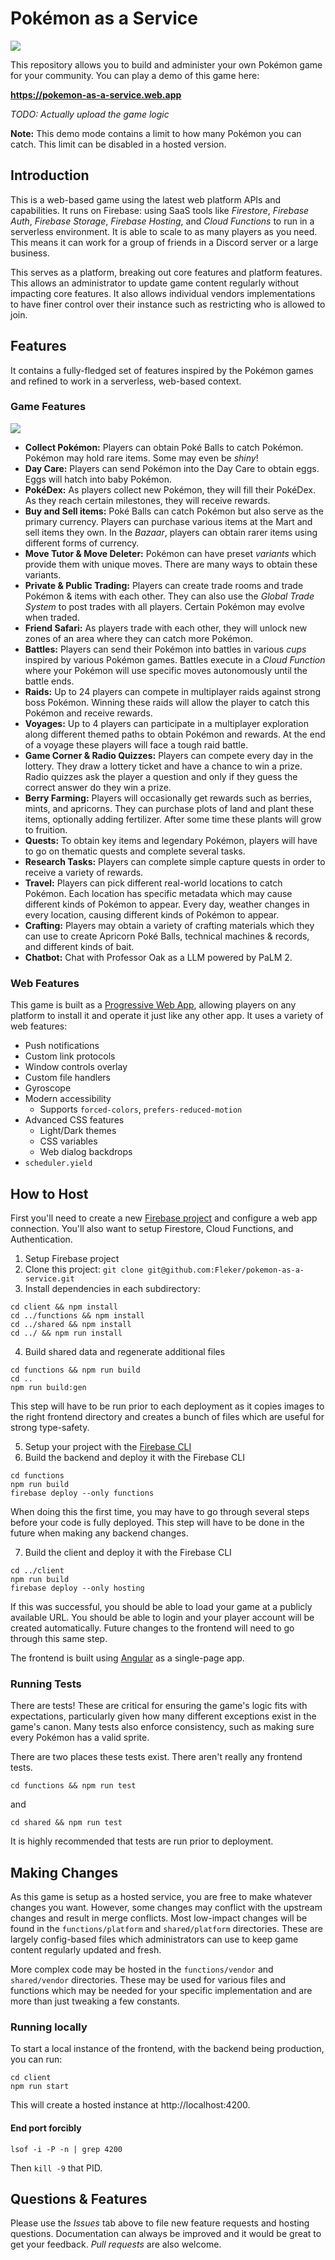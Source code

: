 # Pokémon as a Service

![](/images/null144.png)

This repository allows you to build and administer your own Pokémon game for your community. You can play a demo of this game here:

**https://pokemon-as-a-service.web.app**

_TODO: Actually upload the game logic_

**Note:** This demo mode contains a limit to how many Pokémon you can catch. This limit can be disabled in a hosted version.

## Introduction

This is a web-based game using the latest web platform APIs and capabilities. It runs on Firebase: using SaaS tools like _Firestore_, _Firebase Auth_, _Firebase Storage_, _Firebase Hosting_, and _Cloud Functions_ to run in a serverless environment. It is able to scale to as many players as you need. This means it can work for a group of friends in a Discord server or a large business.

This serves as a platform, breaking out core features and platform features. This allows an administrator to update game content regularly without impacting core features. It also allows individual vendors implementations to have finer control over their instance such as restricting who is allowed to join.

## Features

It contains a fully-fledged set of features inspired by the Pokémon games and refined to work in a serverless, web-based context.

### Game Features

![](/images//screenshot2.png)

* **Collect Pokémon:** Players can obtain Poké Balls to catch Pokémon. Pokémon may hold rare items. Some may even be _shiny_!
* **Day Care:** Players can send Pokémon into the Day Care to obtain eggs. Eggs will hatch into baby Pokémon.
* **PokéDex:** As players collect new Pokémon, they will fill their PokéDex. As they reach certain milestones, they will receive rewards.
* **Buy and Sell items:** Poké Balls can catch Pokémon but also serve as the primary currency. Players can purchase various items at the Mart and sell items they own. In the _Bazaar_, players can obtain rarer items using different forms of currency.
* **Move Tutor & Move Deleter:** Pokémon can have preset _variants_ which provide them with unique moves. There are many ways to obtain these variants.
* **Private & Public Trading:** Players can create trade rooms and trade Pokémon & items with each other. They can also use the _Global Trade System_ to post trades with all players. Certain Pokémon may evolve when traded.
* **Friend Safari:** As players trade with each other, they will unlock new zones of an area where they can catch more Pokémon.
* **Battles:** Players can send their Pokémon into battles in various _cups_ inspired by various Pokémon games. Battles execute in a _Cloud Function_ where your Pokémon will use specific moves autonomously until the battle ends.
* **Raids:** Up to 24 players can compete in multiplayer raids against strong boss Pokémon. Winning these raids will allow the player to catch this Pokémon and receive rewards.
* **Voyages:** Up to 4 players can participate in a multiplayer exploration along different themed paths to obtain Pokémon and rewards. At the end of a voyage these players will face a tough raid battle.
* **Game Corner & Radio Quizzes:** Players can compete every day in the lottery. They draw a lottery ticket and have a chance to win a prize. Radio quizzes ask the player a question and only if they guess the correct answer do they win a prize.
* **Berry Farming:** Players will occasionally get rewards such as berries, mints, and apricorns. They can purchase plots of land and plant these items, optionally adding fertilizer. After some time these plants will grow to fruition.
* **Quests:** To obtain key items and legendary Pokémon, players will have to go on thematic quests and complete several tasks.
* **Research Tasks:** Players can complete simple capture quests in order to receive a variety of rewards.
* **Travel:** Players can pick different real-world locations to catch Pokémon. Each location has specific metadata which may cause different kinds of Pokémon to appear. Every day, weather changes in every location, causing different kinds of Pokémon to appear.
* **Crafting:** Players may obtain a variety of crafting materials which they can use to create Apricorn Poké Balls, technical machines & records, and different kinds of bait.
* **Chatbot:** Chat with Professor Oak as a LLM powered by PaLM 2.

### Web Features

This game is built as a [Progressive Web App](https://web.dev/explore/progressive-web-apps), allowing players on any platform to install it and operate it just like any other app. It uses a variety of web features:

* Push notifications
* Custom link protocols
* Window controls overlay
* Custom file handlers
* Gyroscope
* Modern accessibility
  * Supports `forced-colors`, `prefers-reduced-motion`
* Advanced CSS features
  * Light/Dark themes
  * CSS variables
  * Web dialog backdrops
* `scheduler.yield`

## How to Host

First you'll need to create a new [Firebase project](https://console.firebase.google.com/) and configure a web app connection. You'll also want to setup Firestore, Cloud Functions, and Authentication.

1. Setup Firebase project
2. Clone this project: `git clone git@github.com:Fleker/pokemon-as-a-service.git`
3. Install dependencies in each subdirectory:

```
cd client && npm install
cd ../functions && npm install
cd ../shared && npm install
cd ../ && npm run install
```

4. Build shared data and regenerate additional files

```
cd functions && npm run build
cd ..
npm run build:gen
```

This step will have to be run prior to each deployment as it copies images to the right frontend directory and creates a bunch of files which are useful for strong type-safety.

5. Setup your project with the [Firebase CLI](https://firebaseopensource.com/projects/firebase/firebase-tools/)
6. Build the backend and deploy it with the Firebase CLI

```
cd functions
npm run build
firebase deploy --only functions
```

When doing this the first time, you may have to go through several steps before your code is fully deployed. This step will have to be done in the future when making any backend changes.

7. Build the client and deploy it with the Firebase CLI

```
cd ../client
npm run build
firebase deploy --only hosting
```

If this was successful, you should be able to load your game at a publicly available URL. You should be able to login and your player account will be created automatically. Future changes to the frontend will need to go through this same step.

The frontend is built using [Angular](https://angular.io) as a single-page app.

### Running Tests

There are tests! These are critical for ensuring the game's logic fits with expectations, particularly given how many different exceptions exist in the game's canon. Many tests also enforce consistency, such as making sure every Pokémon has a valid sprite.

There are two places these tests exist. There aren't really any frontend tests.

```
cd functions && npm run test
```

and

```
cd shared && npm run test
```

It is highly recommended that tests are run prior to deployment.

## Making Changes

As this game is setup as a hosted service, you are free to make whatever changes you want. However, some changes may conflict with the upstream changes and result in merge conflicts. Most low-impact changes will be found in the `functions/platform` and `shared/platform` directories. These are largely config-based files which administrators can use to keep game content regularly updated and fresh.

More complex code may be hosted in the `functions/vendor` and `shared/vendor` directories. These may be used for various files and functions which may be needed for your specific implementation and are more than just tweaking a few constants.

### Running locally

To start a local instance of the frontend, with the backend being production, you can run:

```
cd client
npm run start
```

This will create a hosted instance at http://localhost:4200.

#### End port forcibly
`lsof -i -P -n | grep 4200`

Then `kill -9` that PID.

## Questions & Features

Please use the _Issues_ tab above to file new feature requests and hosting questions. Documentation can always be improved and it would be great to get your feedback. _Pull requests_ are also welcome.
